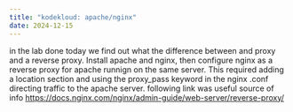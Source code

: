 ```yaml
---
title: "kodekloud: apache/nginx"
date: 2024-12-15
---
```

in the lab done today we find out what the difference between and proxy and a reverse proxy. Install apache and nginx, then configure nginx as a reverse proxy for apache runnign on the same server. This required adding a location section and using the proxy_pass keyword in the nginx .conf directing traffic to the apache server. following link was useful source of info https://docs.nginx.com/nginx/admin-guide/web-server/reverse-proxy/
